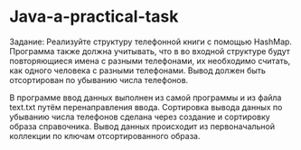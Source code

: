# Java-a-practical-task
Задание: Реализуйте структуру телефонной книги с помощью HashMap. Программа также должна учитывать, что в во входной структуре будут повторяющиеся имена с разными телефонами, их необходимо считать, как одного человека с разными телефонами. Вывод должен быть отсортирован по убыванию числа телефонов.

В программе ввод данных выполнен из самой программы и из файла text.txt путём перенаправления ввода. Сортировка вывода данных по убыванию числа телефонов сделана через создание и сортировку образа справочника. Вывод данных происходит из первоначальной коллекции по ключам отсортированного образа.
